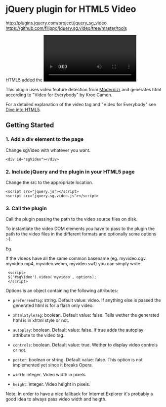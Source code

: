 jQuery plugin for HTML5 Video
=============================

http://plugins.jquery.com/project/jquery_sg_video
https://github.com/filippo/jquery.sg.video/tree/master/tools

HTML5 added the <video> tag to embed videos directly in html web pages.
However browser support has some gotchas: at the moment there isn't a video format that works in all browsers and 
in Internet Explorer up to Internet Explorer 8 you can use only videos in flash format.

This plugin uses video feature detection from [Modernizr](http://www.modernizr.com/) and generates html 
according to "Video for Everybody" by Kroc Camen.

For a detailed explanation of the video tag and "Video for Everybody" see 
[Dive into HTML5](http://diveintohtml5.org/video.html).

Getting Started
---------------

### 1. Add a div element to the page
Change sgVideo with whatever you want.

    <div id="sgVideo"></div>

### 2. Include jQuery and the plugin in your HTML5 page
Change the src to the appropriate location.

    <script src="jquery.js"></script>
    <script src="jquery.sg.video.js"></script>

### 3. Call the plugin
Call the plugin passing the path to the video source files on disk.

To instantiate the video DOM elements you have to pass to the plugin 
the path to the video files in the different formats and optionally some options :-).

Eg.
     <script>
     var myvideo = {'ogg': 'oggvideo.ogv', 
                    'h264': 'h264video.mp4', 
		    'webm': 'webmvideo.webm', 
		    'flash': 'swfvideo.swf'};
     $('#sgVideo').video(myvideo, options);
     </script>


If the videos have all the same common basename (eg. myvideo.ogv, myvideo.mp4, myvideo.webm, myvideo.swf)
you can simply write:

     <script>
     $('#sgVideo').video('myvideo', options);
     </script>

Options is an object containing the following attributes:

  * `preferrendTag`: string. Default value: video. If anything else is passed the generated html is for a flash only video.

  * `xhtmlStyleTag`: boolean. Default value: false. Tells wether the generated html is in xhtml style or not.

  * `autoplay`: boolean. Default value: false. If true adds the autoplay attribute to the video tag.

  * `controls`: boolean. Default value: true. Wether to display video controls or not.

  * `poster`: boolean or string. Default value: false. This option is not implemented yet since it breaks Opera.

  * `width`: integer. Video width in pixels.

  * `height`: integer. Video height in pixels.

Note: In order to have a nice fallback for Internet Explorer it's probably a good idea to always pass video width and heigth.